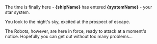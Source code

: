 The time is finally here - __{shipName}__ has entered __{systemName}__ - your star system.

You look to the night's sky, excited at the prospect of escape.

The Robots, however, are here in force, ready to attack at a moment's notice. Hopefully you can get out without too many problems...
